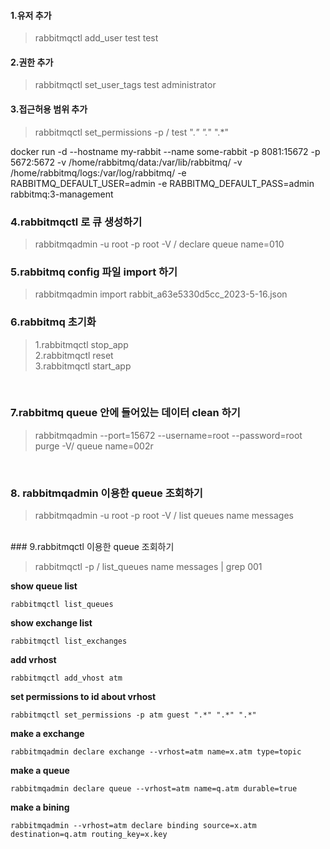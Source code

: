 #### **1.유저 추가**

> rabbitmqctl add_user test test

#### 2.권한 추가

> rabbitmqctl set_user_tags test administrator

#### 3.접근허용 범위 추가

> rabbitmqctl set_permissions -p / test ".*" ".*" ".*"




docker run -d --hostname my-rabbit --name some-rabbit -p 8081:15672 -p 5672:5672 -v /home/rabbitmq/data:/var/lib/rabbitmq/ -v /home/rabbitmq/logs:/var/log/rabbitmq/ -e RABBITMQ_DEFAULT_USER=admin -e RABBITMQ_DEFAULT_PASS=admin rabbitmq:3-management




### 4.rabbitmqctl 로 큐 생성하기

> rabbitmqadmin -u root -p root -V / declare queue name=010


### 5.rabbitmq config 파일 import 하기

> rabbitmqadmin import rabbit_a63e5330d5cc_2023-5-16.json



### 6.rabbitmq 초기화

> 1.rabbitmqctl stop_app <br>
> 2.rabbitmqctl reset <br>
> 3.rabbitmqctl start_app


<br>

### 7.rabbitmq queue 안에 들어있는 데이터 clean 하기

>  rabbitmqadmin --port=15672 --username=root --password=root purge -V/ queue name=002r

<br>

### 8. rabbitmqadmin 이용한 queue 조회하기
> rabbitmqadmin -u root -p root -V / list queues name messages

<br>
### 9.rabbitmqctl 이용한 queue 조회하기

> rabbitmqctl -p / list_queues name messages | grep 001









**show queue list**

```
rabbitmqctl list_queues
```



**show exchange list**

```
rabbitmqctl list_exchanges
```



**add vrhost**

```
rabbitmqctl add_vhost atm
```



**set  permissions to id about vrhost**

```
rabbitmqctl set_permissions -p atm guest ".*" ".*" ".*"
```



**make a exchange**

```
rabbitmqadmin declare exchange --vrhost=atm name=x.atm type=topic
```



**make a queue**

```
rabbitmqadmin declare queue --vrhost=atm name=q.atm durable=true
```



**make a bining**

```
rabbitmqadmin --vrhost=atm declare binding source=x.atm destination=q.atm routing_key=x.key
```

